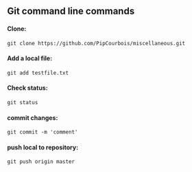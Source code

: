 ## Git command line commands

#### Clone: 
~~~
git clone https://github.com/PipCourbois/miscellaneous.git
~~~
#### Add a local file: 
~~~
git add testfile.txt
~~~
#### Check status: 
~~~
git status
~~~
#### commit changes:  
~~~
git commit -m 'comment'
~~~
#### push local to repository:  
~~~
git push origin master 
~~~


